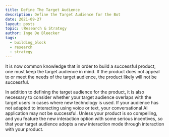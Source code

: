 ```yaml
---
title: Define The Target Audience
description: Define the Target Audience for the Bot
date: 2021-09-27
layout: posts
topic: 💡Research & Strategy
author: Inge De Bleecker
tags:
  - building_block
  - research
  - strategy
---
```

It is now common knowledge that in order to build a successful product, one must keep the target audience in mind. If the product does not appeal to or meet the needs of the target audience, the product likely will not be successful. 

In addition to defining the target audience for the product, it is also necessary to consider whether your target audience overlaps with the target users in cases where new technology is used. If your audience has not adapted to interacting using voice or text, your conversational AI application may not be successful. Unless your product is so compelling, and you feature the new interaction option with some serious incentives, so that your target audience adopts a new interaction mode through interaction with your product. 
